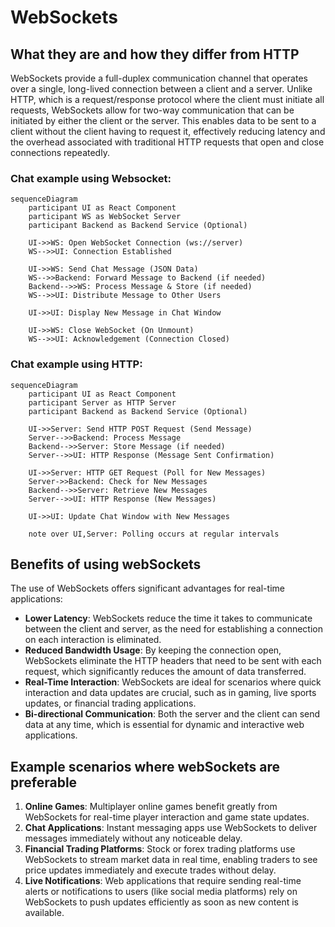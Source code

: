 # WebSockets

## What they are and how they differ from HTTP

WebSockets provide a full-duplex communication channel that operates over a single, long-lived connection between a client and a server. 
Unlike HTTP, which is a request/response protocol where the client must initiate all requests, WebSockets allow for two-way communication that can be initiated by either the client or the server. 
This enables data to be sent to a client without the client having to request it, effectively reducing latency and the overhead associated with traditional HTTP requests that open and close connections repeatedly.

### Chat example using Websocket:
``` mermaid
sequenceDiagram
    participant UI as React Component
    participant WS as WebSocket Server
    participant Backend as Backend Service (Optional)

    UI->>WS: Open WebSocket Connection (ws://server)
    WS-->>UI: Connection Established

    UI->>WS: Send Chat Message (JSON Data)
    WS-->>Backend: Forward Message to Backend (if needed)
    Backend-->>WS: Process Message & Store (if needed)
    WS-->>UI: Distribute Message to Other Users

    UI->>UI: Display New Message in Chat Window

    UI->>WS: Close WebSocket (On Unmount)
    WS-->>UI: Acknowledgement (Connection Closed)
```

### Chat example using HTTP:
``` mermaid
sequenceDiagram
    participant UI as React Component
    participant Server as HTTP Server
    participant Backend as Backend Service (Optional)

    UI->>Server: Send HTTP POST Request (Send Message)
    Server-->>Backend: Process Message
    Backend-->>Server: Store Message (if needed)
    Server-->>UI: HTTP Response (Message Sent Confirmation)

    UI->>Server: HTTP GET Request (Poll for New Messages)
    Server->>Backend: Check for New Messages
    Backend-->>Server: Retrieve New Messages
    Server-->>UI: HTTP Response (New Messages)

    UI->>UI: Update Chat Window with New Messages

    note over UI,Server: Polling occurs at regular intervals
```


## Benefits of using webSockets

The use of WebSockets offers significant advantages for real-time applications:

- **Lower Latency**: WebSockets reduce the time it takes to communicate between the client and server, as the need for establishing a connection on each interaction is eliminated.
- **Reduced Bandwidth Usage**: By keeping the connection open, WebSockets eliminate the HTTP headers that need to be sent with each request, which significantly reduces the amount of data transferred.
- **Real-Time Interaction**: WebSockets are ideal for scenarios where quick interaction and data updates are crucial, such as in gaming, live sports updates, or financial trading applications.
- **Bi-directional Communication**: Both the server and the client can send data at any time, which is essential for dynamic and interactive web applications.

## Example scenarios where webSockets are preferable

1. **Online Games**: Multiplayer online games benefit greatly from WebSockets for real-time player interaction and game state updates.
2. **Chat Applications**: Instant messaging apps use WebSockets to deliver messages immediately without any noticeable delay.
3. **Financial Trading Platforms**: Stock or forex trading platforms use WebSockets to stream market data in real time, enabling traders to see price updates immediately and execute trades without delay.
4. **Live Notifications**: Web applications that require sending real-time alerts or notifications to users (like social media platforms) rely on WebSockets to push updates efficiently as soon as new content is available.

